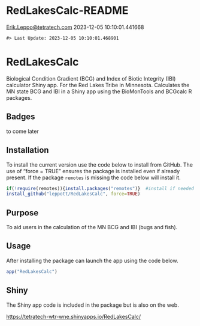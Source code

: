 RedLakesCalc-README
================
<Erik.Leppo@tetratech.com>
2023-12-05 10:10:01.441668

<!-- README.md is generated from README.Rmd. Please edit that file -->

    #> Last Update: 2023-12-05 10:10:01.468901

# RedLakesCalc

Biological Condition Gradient (BCG) and Index of Biotic Integrity (IBI)
calculator Shiny app. For the Red Lakes Tribe in Minnesota. Calculates
the MN state BCG and IBI in a Shiny app using the BioMonTools and
BCGcalc R packages.

## Badges

to come later

## Installation

To install the current version use the code below to install from
GitHub. The use of “force = TRUE” ensures the package is installed even
if already present. If the package `remotes` is missing the code below
will install it.

``` r
if(!require(remotes)){install.packages("remotes")}  #install if needed
install_github("leppott/RedLakesCalc", force=TRUE)
```

## Purpose

To aid users in the calculation of the MN BCG and IBI (bugs and fish).

## Usage

After installing the package can launch the app using the code below.

``` r
app("RedLakesCalc")
```

## Shiny

The Shiny app code is included in the package but is also on the web.

<https://tetratech-wtr-wne.shinyapps.io/RedLakesCalc/>
